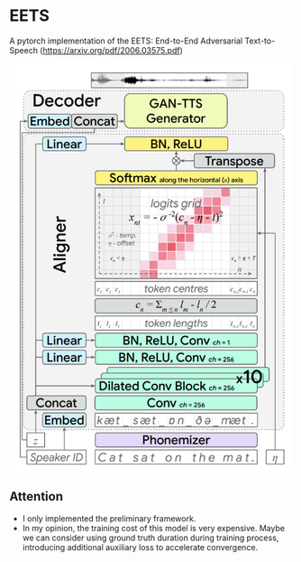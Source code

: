 # EETS
A pytorch implementation of the EETS: End-to-End Adversarial Text-to-Speech (https://arxiv.org/pdf/2006.03575.pdf)

![](./images/eets.png)

## Attention
* I only implemented the preliminary framework.
* In my opinion, the training cost of this model is very expensive. Maybe we can consider using ground truth duration during training process, introducing additional auxiliary loss to accelerate convergence.
